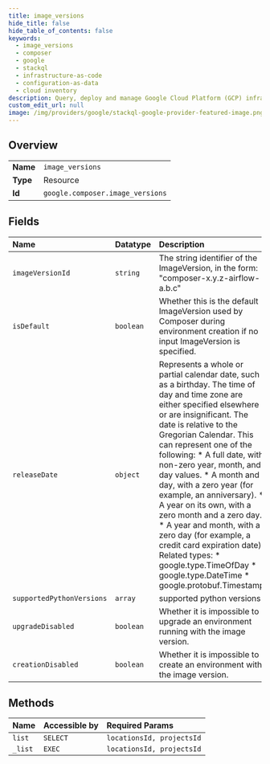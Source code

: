 ```yaml
---
title: image_versions
hide_title: false
hide_table_of_contents: false
keywords:
  - image_versions
  - composer
  - google    
  - stackql
  - infrastructure-as-code
  - configuration-as-data
  - cloud inventory
description: Query, deploy and manage Google Cloud Platform (GCP) infrastructure and resources using SQL
custom_edit_url: null
image: /img/providers/google/stackql-google-provider-featured-image.png
---
```

  
    

## Overview
<table><tbody>
<tr><td><b>Name</b></td><td><code>image_versions</code></td></tr>
<tr><td><b>Type</b></td><td>Resource</td></tr>
<tr><td><b>Id</b></td><td><code>google.composer.image_versions</code></td></tr>
</tbody></table>

## Fields
| Name | Datatype | Description |
|:-----|:---------|:------------|
| `imageVersionId` | `string` | The string identifier of the ImageVersion, in the form: "composer-x.y.z-airflow-a.b.c" |
| `isDefault` | `boolean` | Whether this is the default ImageVersion used by Composer during environment creation if no input ImageVersion is specified. |
| `releaseDate` | `object` | Represents a whole or partial calendar date, such as a birthday. The time of day and time zone are either specified elsewhere or are insignificant. The date is relative to the Gregorian Calendar. This can represent one of the following: * A full date, with non-zero year, month, and day values. * A month and day, with a zero year (for example, an anniversary). * A year on its own, with a zero month and a zero day. * A year and month, with a zero day (for example, a credit card expiration date). Related types: * google.type.TimeOfDay * google.type.DateTime * google.protobuf.Timestamp |
| `supportedPythonVersions` | `array` | supported python versions |
| `upgradeDisabled` | `boolean` | Whether it is impossible to upgrade an environment running with the image version. |
| `creationDisabled` | `boolean` | Whether it is impossible to create an environment with the image version. |
## Methods
| Name | Accessible by | Required Params |
|:-----|:--------------|:----------------|
| `list` | `SELECT` | `locationsId, projectsId` |
| `_list` | `EXEC` | `locationsId, projectsId` |
